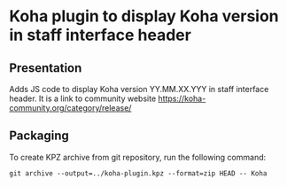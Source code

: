 # Koha plugin to display Koha version in staff interface header

## Presentation

Adds JS code to display Koha version YY.MM.XX.YYY in staff interface header.
It is a link to community website https://koha-community.org/category/release/ 

## Packaging

To create KPZ archive from git repository, run the following command:

``git archive --output=../koha-plugin.kpz --format=zip HEAD -- Koha``

